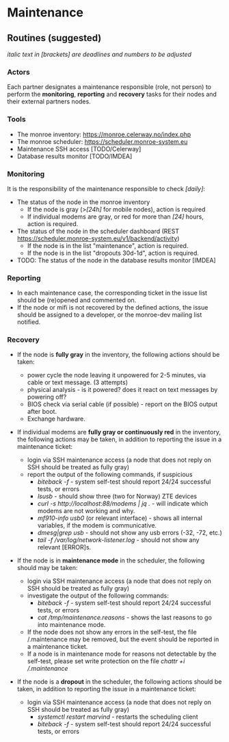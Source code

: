 # Maintenance

## Routines (suggested)
*italic text in [brackets] are deadlines and numbers to be adjusted*

### Actors

Each partner designates a maintenance responsible (role, not person) to perform the **monitoring**, **reporting** and **recovery** tasks for their nodes and their external partners nodes.

### Tools
  
  * The monroe inventory: https://monroe.celerway.no/index.php
  * The monroe scheduler: https://scheduler.monroe-system.eu
  * Maintenance SSH access [TODO/Celerway]
  * Database results monitor [TODO/IMDEA]

### Monitoring 

It is the responsibility of the maintenance responsible to check *[daily]*:

  * The status of the node in the monroe inventory 
    * If the node is gray (>*[24h]* for mobile nodes), action is required 
    * If individual modems are gray, or red for more than *[24]* hours, action is required.
  * The status of the node in the scheduler dashboard (REST https://scheduler.monroe-system.eu/v1/backend/activity)
    * If the node is in the list "maintenance", action is required.
    * If the node is in the list "dropouts 30d-1d", action is required.
  * TODO: The status of the node in the database results monitor [IMDEA]
  
### Reporting

  * In each maintenance case, the corresponding ticket in the issue list should be (re)opened and commented on. 
  * If the node or mifi is not recovered by the defined actions, the issue should be assigned to a developer, or the monroe-dev mailing list notified.  
  
### Recovery

  * If the node is **fully gray** in the inventory, the following actions should be taken:
    * power cycle the node leaving it unpowered for 2-5 minutes, via cable or text message. (3 attempts)
    * physical analysis - is it powered? does it react on text messages by powering off?
    * BIOS check via serial cable (if possible) - report on the BIOS output after boot.
    * Exchange hardware. 
    
  * If individual modems are **fully gray or continuously red** in the inventory, the following actions may be taken, in addition to reporting the issue in a maintenance ticket:
    * login via SSH maintenance access (a node that does not reply on SSH should be treated as fully gray)
    * report the output of the following commands, if suspicious
      * *biteback -f* - system self-test should report 24/24 successful tests, or errors
      * *lsusb* - should show three (two for Norway) ZTE devices
      * *curl -s http://localhost:88/modems | jq .* - will indicate which modems are not working and why.
      * *mf910-info usb0* (or relevant interface) - shows all internal variables, if the modem is communicative. 
      * *dmesg|grep usb* - should not show any usb errors (-32, -72, etc.)
      * *tail -f /var/log/network-listener.log* - should not show any relevant [ERROR]s. 

  * If the node is in **maintenance mode** in the scheduler, the following should may be taken:
    * login via SSH maintenance access (a node that does not reply on SSH should be treated as fully gray)
    * investigate the output of the following commands:
      * *biteback -f* - system self-test should report 24/24 successful tests, or errors
      * *cat /tmp/maintenance.reasons* - shows the last reasons to go into maintenance mode. 
    * If the node does not show any errors in the self-test, the file /.maintenance may be removed, but the event should be reported in a maintenance ticket.
    * If a node is in maintenance mode for reasons not detectable by the self-test, please set write protection on the file *chattr +i /.maintenance*
    
  * If the node is a **dropout** in the scheduler, the following actions should be taken, in addition to reporting the issue in a maintenance ticket:
    * login via SSH maintenance access (a node that does not reply on SSH should be treated as fully gray)
      * *systemctl restart marvind* - restarts the scheduling client 
      * *biteback -f* - system self-test should report 24/24 successful tests, or errors
